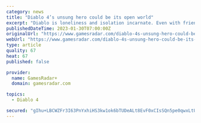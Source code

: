 ```yaml
---
category: news
title: "Diablo 4’s unsung hero could be its open world"
excerpt: "Diablo is loneliness and isolation incarnate. Even with friends at your side, the feeling of absence permeates every ramshackle town and desolate crypt journeyed upon – people were there before, now ..."
publishedDateTime: 2023-01-30T07:00:00Z
originalUrl: "https://www.gamesradar.com/diablo-4s-unsung-hero-could-be-its-open-world/"
webUrl: "https://www.gamesradar.com/diablo-4s-unsung-hero-could-be-its-open-world/"
type: article
quality: 67
heat: 67
published: false

provider:
  name: GamesRadar+
  domain: gamesradar.com

topics:
  - Diablo 4

secured: "gIhu+LBCWZFr3I63PnYxhiHS3kw1ok6bTUDeALt8EvF0xCIsSQn5pe0qwxLtUzgxXsOUGsiBYBnBM7mGqTDzh6wxjLqc9bRCoyPiL8GPC+OavnhR1N8TUhb8vFVI1iL9d9vVVs+3Tc1jb3PSZPTEGA/YmtKZMAihfUVJ9fgmpcHr+TBQ1KzBHYXmDnCtYD6HmVCeJhoo5y1cKAJql7nx1TD7JtyEBF0KgVSgFioD7RzfWKv03BE8FcZEdki2rFhxPotxRUNf8Oslz8V1u/LJrgQdADRPwS5YxZO48tTvrga1R+fU6vI2x3zDsmSKG8K8bonnbuyjf+zBMAt+GINORPWXkmESrlUlCSPGoCIDZco=;qnWodY+qk/NA3qoNNJ7skw=="
---
```


